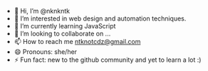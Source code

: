 - 👋 Hi, I’m @nknkntk
- 👀 I’m interested in web design and automation techniques.
- 🌱 I’m currently learning JavaScript
- 💞️ I’m looking to collaborate on ...
- 📫 How to reach me ntknotcdz@gmail.com
- 😄 Pronouns: she/her
- ⚡ Fun fact: new to the github community and yet to learn a lot :)

<!---
nknkntk/nknkntk is a ✨ special ✨ repository because its `README.md` (this file) appears on your GitHub profile.
You can click the Preview link to take a look at your changes.
--->
